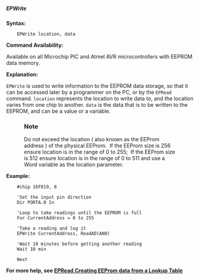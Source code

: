 <div class="section">

<div class="titlepage">

<div>

<div>

##### <span id="epwrite"></span>EPWrite

</div>

</div>

</div>

<span class="strong">**Syntax:**</span>

``` screen
    EPWrite location, data
```

<span class="strong">**Command Availability:**</span>

Available on all Microchip PIC and Atmel AVR microcontrollers with
EEPROM data memory.

<span class="strong">**Explanation:**</span>

`EPWrite` is used to write information to the EEPROM data storage, so
that it can be accessed later by a programmer on the PC, or by the
`EPRead` command. `location` represents the location to write data to,
and the location varies from one chip to another. `data` is the data
that is to be written to the EEPROM, and can be a value or a variable.

<div class="note" style="margin-left: 0.5in; margin-right: 0.5in;">

### Note

Do not exceed the location ( also known as the EEProm address ) of the
physical EEProm.  If the EEProm size is 256 ensure location is in the
range of 0 to 255;  If the EEProm size is 512 ensure location is in the
range of 0 to 511 and use a Word variable as the location parameter.

</div>

<span class="strong">**Example:**</span>

``` screen
    #chip 16F819, 8

    'Set the input pin direction
    Dir PORTA.0 In

    'Loop to take readings until the EEPROM is full
    For CurrentAddress = 0 to 255

    'Take a reading and log it
    EPWrite CurrentAddress, ReadAD(AN0)

    'Wait 10 minutes before getting another reading
    Wait 10 min

    Next
```

<span class="strong">**For more help, see
<a href="epread" class="link" title="EPRead">EPRead</a>,<a href="lookup_tables" class="link" title="Lookup Tables">Creating EEProm data from a Lookup Table</a>**</span>

</div>
